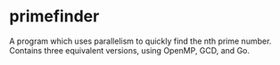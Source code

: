 # primefinder
A program which uses parallelism to quickly find the nth prime number. Contains three equivalent versions, using OpenMP, GCD, and Go.
